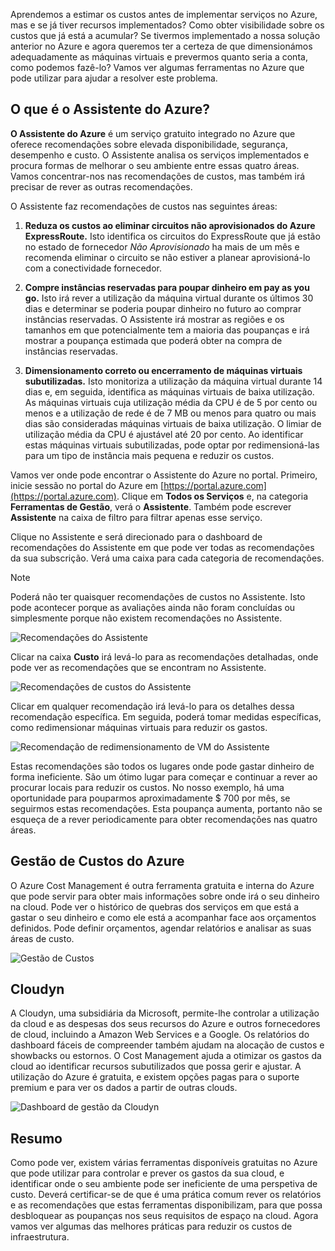 Aprendemos a estimar os custos antes de implementar serviços no Azure, mas e se já tiver recursos implementados? Como obter visibilidade sobre os custos que já está a acumular? Se tivermos implementado a nossa solução anterior no Azure e agora queremos ter a certeza de que dimensionámos adequadamente as máquinas virtuais e prevermos quanto seria a conta, como podemos fazê-lo? Vamos ver algumas ferramentas no Azure que pode utilizar para ajudar a resolver este problema.

## <a name="what-is-azure-advisor"></a>O que é o Assistente do Azure? 

**O Assistente do Azure** é um serviço gratuito integrado no Azure que oferece recomendações sobre elevada disponibilidade, segurança, desempenho e custo. O Assistente analisa os serviços implementados e procura formas de melhorar o seu ambiente entre essas quatro áreas. Vamos concentrar-nos nas recomendações de custos, mas também irá precisar de rever as outras recomendações.

O Assistente faz recomendações de custos nas seguintes áreas: 

1. **Reduza os custos ao eliminar circuitos não aprovisionados do Azure ExpressRoute.** 
    Isto identifica os circuitos do ExpressRoute que já estão no estado de fornecedor *Não Aprovisionado* ha mais de um mês e recomenda eliminar o circuito se não estiver a planear aprovisioná-lo com a conectividade fornecedor.

2. **Compre instâncias reservadas para poupar dinheiro em pay as you go.** 
    Isto irá rever a utilização da máquina virtual durante os últimos 30 dias e determinar se poderia poupar dinheiro no futuro ao comprar instâncias reservadas. O Assistente irá mostrar as regiões e os tamanhos em que potencialmente tem a maioria das poupanças e irá mostrar a poupança estimada que poderá obter na compra de instâncias reservadas.
    
3. **Dimensionamento correto ou encerramento de máquinas virtuais subutilizadas.** 
    Isto monitoriza a utilização da máquina virtual durante 14 dias e, em seguida, identifica as máquinas virtuais de baixa utilização. As máquinas virtuais cuja utilização média da CPU é de 5 por cento ou menos e a utilização de rede é de 7 MB ou menos para quatro ou mais dias são consideradas máquinas virtuais de baixa utilização. O limiar de utilização média da CPU é ajustável até 20 por cento. Ao identificar estas máquinas virtuais subutilizadas, pode optar por redimensioná-las para um tipo de instância mais pequena e reduzir os custos.

Vamos ver onde pode encontrar o Assistente do Azure no portal. Primeiro, inicie sessão no portal do Azure em [https://portal.azure.com](https://portal.azure.com). Clique em **Todos os Serviços** e, na categoria **Ferramentas de Gestão**, verá o **Assistente**. Também pode escrever **Assistente** na caixa de filtro para filtrar apenas esse serviço. 

Clique no Assistente e será direcionado para o dashboard de recomendações do Assistente em que pode ver todas as recomendações da sua subscrição. Verá uma caixa para cada categoria de recomendações. 

> [!NOTE]
> Poderá não ter quaisquer recomendações de custos no Assistente. Isto pode acontecer porque as avaliações ainda não foram concluídas ou simplesmente porque não existem recomendações no Assistente.

![Recomendações do Assistente](../images/advisor-recommendations.png)

Clicar na caixa **Custo** irá levá-lo para as recomendações detalhadas, onde pode ver as recomendações que se encontram no Assistente.

![Recomendações de custos do Assistente](../images/advisor-cost-recommendations.png)

Clicar em qualquer recomendação irá levá-lo para os detalhes dessa recomendação específica. Em seguida, poderá tomar medidas específicas, como redimensionar máquinas virtuais para reduzir os gastos.

![Recomendação de redimensionamento de VM do Assistente](../images/advisor-resize-vm.png)

Estas recomendações são todos os lugares onde pode gastar dinheiro de forma ineficiente. São um ótimo lugar para começar e continuar a rever ao procurar locais para reduzir os custos. No nosso exemplo, há uma oportunidade para pouparmos aproximadamente $ 700 por mês, se seguirmos estas recomendações. Esta poupança aumenta, portanto não se esqueça de a rever periodicamente para obter recomendações nas quatro áreas.

## <a name="azure-cost-management"></a>Gestão de Custos do Azure

O Azure Cost Management é outra ferramenta gratuita e interna do Azure que pode servir para obter mais informações sobre onde irá o seu dinheiro na cloud. Pode ver o histórico de quebras dos serviços em que está a gastar o seu dinheiro e como ele está a acompanhar face aos orçamentos definidos. Pode definir orçamentos, agendar relatórios e analisar as suas áreas de custo.

![Gestão de Custos](../images/cost-management.png)

## <a name="cloudyn"></a>Cloudyn 

A Cloudyn, uma subsidiária da Microsoft, permite-lhe controlar a utilização da cloud e as despesas dos seus recursos do Azure e outros fornecedores de cloud, incluindo a Amazon Web Services e a Google. Os relatórios do dashboard fáceis de compreender também ajudam na alocação de custos e showbacks ou estornos. O Cost Management ajuda a otimizar os gastos da cloud ao identificar recursos subutilizados que possa gerir e ajustar. A utilização do Azure é gratuita, e existem opções pagas para o suporte premium e para ver os dados a partir de outras clouds. 

![Dashboard de gestão da Cloudyn](../images/cloudyn-mgt-dash.png)

## <a name="summary"></a>Resumo

Como pode ver, existem várias ferramentas disponíveis gratuitas no Azure que pode utilizar para controlar e prever os gastos da sua cloud, e identificar onde o seu ambiente pode ser ineficiente de uma perspetiva de custo. Deverá certificar-se de que é uma prática comum rever os relatórios e as recomendações que estas ferramentas disponibilizam, para que possa desbloquear as poupanças nos seus requisitos de espaço na cloud. Agora vamos ver algumas das melhores práticas para reduzir os custos de infraestrutura.
